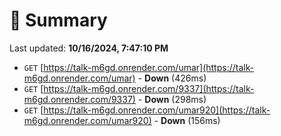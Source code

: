 # 📖 Summary
Last updated: **10/16/2024, 7:47:10 PM**

- `GET` [https://talk-m6gd.onrender.com/umar](https://talk-m6gd.onrender.com/umar) - **Down** (426ms)
- `GET` [https://talk-m6gd.onrender.com/9337](https://talk-m6gd.onrender.com/9337) - **Down** (298ms)
- `GET` [https://talk-m6gd.onrender.com/umar920](https://talk-m6gd.onrender.com/umar920) - **Down** (156ms)
